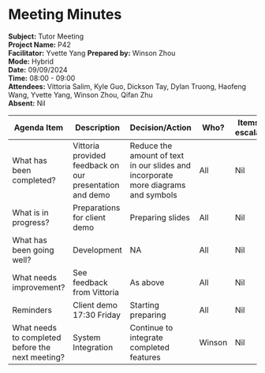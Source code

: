 # Meeting Minutes

**Subject:** Tutor Meeting   
**Project Name:** P42   
**Facilitator:** Yvette Yang 
**Prepared by:** Winson Zhou  
**Mode:** Hybrid   
**Date:** 09/09/2024   
**Time:** 08:00 - 09:00  
**Attendees:** Vittoria Salim, Kyle Guo, Dickson Tay, Dylan Truong, Haofeng Wang, Yvette Yang, Winson Zhou, Qifan Zhu   
**Absent:** Nil  

Agenda Item | Description | Decision/Action | Who? | Items for escalation |
| --------- | ----------- | --------------- | ---- | -------------------- |
| What has been completed? | Vittoria provided feedback on our presentation and demo | Reduce the amount of text in our slides and incorporate more diagrams and symbols | All | Nil
| What is in progress? | Preparations for client demo | Preparing slides | All | Nil | 
| What has been going well?| Development | NA | All | Nil |
| What needs improvement? | See feedback from Vittoria | As above | All | Nil | 
| Reminders | Client demo 17:30 Friday | Starting preparing | All | Nil | 
| What needs to completed before the next meeting? | System Integration | Continue to integrate completed features | Winson | Nil |
